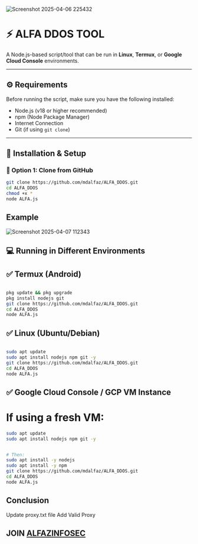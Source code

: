 ![Screenshot 2025-04-06 225432](https://github.com/user-attachments/assets/1eac34ab-9f0b-4fc7-a978-a4845079a003)


# ⚡ ALFA DDOS TOOL

A Node.js-based script/tool that can be run in **Linux**, **Termux**, or **Google Cloud Console** environments.

---

## ⚙️ Requirements

Before running the script, make sure you have the following installed:

- Node.js (v18 or higher recommended)
- npm (Node Package Manager)
- Internet Connection
- Git (if using `git clone`)

---

## 🚀 Installation & Setup

### 🔸 Option 1: Clone from GitHub

```bash
git clone https://github.com/mdalfaz/ALFA_DDOS.git
cd ALFA_DDOS
chmod +x *
node ALFA.js


```
## Example

![Screenshot 2025-04-07 112343](https://github.com/user-attachments/assets/5b93cdac-5c14-4823-b7a3-6a8922821099)


## 💻 Running in Different Environments

## ✅ Termux (Android)

```bash

pkg update && pkg upgrade
pkg install nodejs git
git clone https://github.com/mdalfaz/ALFA_DDOS.git
cd ALFA_DDOS
node ALFA.js

```

## ✅ Linux (Ubuntu/Debian)

```bash

sudo apt update
sudo apt install nodejs npm git -y
git clone https://github.com/mdalfaz/ALFA_DDOS.git
cd ALFA_DDOS
node ALFA.js

```

## ✅ Google Cloud Console / GCP VM Instance

# If using a fresh VM:

```bash
sudo apt update
sudo apt install nodejs npm git -y

```
```bash

# Then:
sudo apt install -y nodejs
sudo apt install -y npm
git clone https://github.com/mdalfaz/ALFA_DDOS.git
cd ALFA_DDOS
node ALFA.js
```

## Conclusion

Update proxy.txt file Add Valid Proxy

## JOIN [ALFAZINFOSEC](https://t.me/ALFAZINFOSEC)

